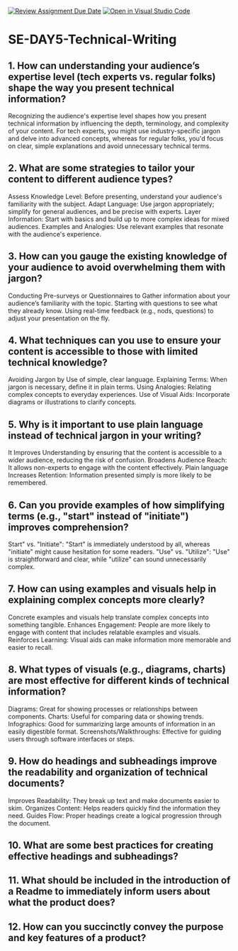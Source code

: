[![Review Assignment Due Date](https://classroom.github.com/assets/deadline-readme-button-22041afd0340ce965d47ae6ef1cefeee28c7c493a6346c4f15d667ab976d596c.svg)](https://classroom.github.com/a/zsAR-pyY)
[![Open in Visual Studio Code](https://classroom.github.com/assets/open-in-vscode-2e0aaae1b6195c2367325f4f02e2d04e9abb55f0b24a779b69b11b9e10269abc.svg)](https://classroom.github.com/online_ide?assignment_repo_id=15711865&assignment_repo_type=AssignmentRepo)
# SE-DAY5-Technical-Writing
## 1. How can understanding your audience’s expertise level (tech experts vs. regular folks) shape the way you present technical information?

Recognizing the audience's expertise level shapes how you present technical information by influencing the depth, terminology, and complexity of your content. For tech experts, you might use industry-specific jargon and delve into advanced concepts, whereas for regular folks, you'd focus on clear, simple explanations and avoid unnecessary technical terms.

## 2. What are some strategies to tailor your content to different audience types?

Assess Knowledge Level: Before presenting, understand your audience's familiarity with the subject.
Adapt Language: Use jargon appropriately; simplify for general audiences, and be precise with experts.
Layer Information: Start with basics and build up to more complex ideas for mixed audiences.
Examples and Analogies: Use relevant examples that resonate with the audience's experience.

## 3. How can you gauge the existing knowledge of your audience to avoid overwhelming them with jargon?

 Conducting Pre-surveys or Questionnaires to Gather information about your audience’s familiarity with the topic.
Starting with questions to see what they already know.
Using real-time feedback (e.g., nods, questions) to adjust your presentation on the fly.

## 4. What techniques can you use to ensure your content is accessible to those with limited technical knowledge?

Avoiding Jargon by Use of simple, clear language.
Explaining Terms: When jargon is necessary, define it in plain terms.
Using Analogies: Relating complex concepts to everyday experiences.
Use of Visual Aids: Incorporate diagrams or illustrations to clarify concepts.

## 5. Why is it important to use plain language instead of technical jargon in your writing?

It Improves Understanding by ensuring that the content is accessible to a wider audience, reducing the risk of confusion.
Broadens Audience Reach: It allows non-experts to engage with the content effectively.
Plain language Increases Retention: Information presented simply is more likely to be remembered.

## 6. Can you provide examples of how simplifying terms (e.g., "start" instead of "initiate") improves comprehension?

Start" vs. "Initiate": "Start" is immediately understood by all, whereas "initiate" might cause hesitation for some readers.
"Use" vs. "Utilize": "Use" is straightforward and clear, while "utilize" can sound unnecessarily complex.

## 7. How can using examples and visuals help in explaining complex concepts more clearly?

Concrete examples and visuals help translate complex concepts into something tangible.
Enhances Engagement: People are more likely to engage with content that includes relatable examples and visuals.
Reinforces Learning: Visual aids can make information more memorable and easier to recall.


## 8. What types of visuals (e.g., diagrams, charts) are most effective for different kinds of technical information?

Diagrams: Great for showing processes or relationships between components.
Charts: Useful for comparing data or showing trends.
Infographics: Good for summarizing large amounts of information in an easily digestible format.
Screenshots/Walkthroughs: Effective for guiding users through software interfaces or steps.

## 9. How do headings and subheadings improve the readability and organization of technical documents?

Improves Readability: They break up text and make documents easier to skim.
Organizes Content: Helps readers quickly find the information they need.
Guides Flow: Proper headings create a logical progression through the document.

## 10. What are some best practices for creating effective headings and subheadings?


## 11. What should be included in the introduction of a Readme to immediately inform users about what the product does?
## 12. How can you succinctly convey the purpose and key features of a product?

